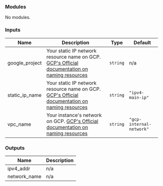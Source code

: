 <!-- BEGIN_TF_DOCS -->
### Modules

No modules.

### Inputs

| Name | Description | Type | Default |
|------|-------------|------|---------|
| google\_project | Your static IP network resource name on GCP. [GCP's Official documentation on naming resources](https://cloud.google.com/compute/docs/naming-resources#resource-name-format) | `string` | n/a |
| static\_ip\_name | Your static IP network resource name on GCP. [GCP's Official documentation on naming resources](https://cloud.google.com/compute/docs/naming-resources#resource-name-format) | `string` | `"ipv4-main-ip"` |
| vpc\_name | Your instance's network on GCP. [GCP's Official documentation on naming resources](https://cloud.google.com/compute/docs/naming-resources#resource-name-format) | `string` | `"gcp-internal-network"` |

### Outputs

| Name | Description |
|------|-------------|
| ipv4\_addr | n/a |
| network\_name | n/a |
<!-- END_TF_DOCS -->

